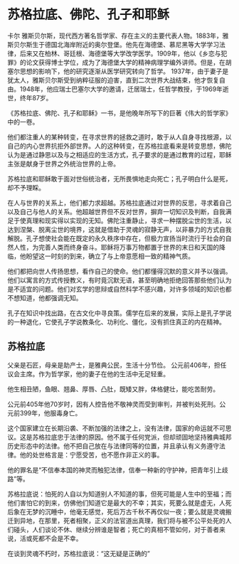 # 苏格拉底、佛陀、孔子和耶稣

卡尔 雅斯贝尔斯，现代西方著名哲学家、存在主义的主要代表人物。1883年，雅斯贝尔斯生于德国北海岸附近的奥尔登堡。他先在海德堡、慕尼黑等大学学习法律，后来又在柏林、哥廷根、海德堡等大学改学医学。1909年，他以《乡恋与犯罪》的论文获得博士学位，成为了海德堡大学的精神病理学编外讲师。但是，在胡塞尔思想的影响下，他的研究逐渐从医学研究转向了哲学。
1937年，由于妻子是犹太人，雅斯贝尔斯受到纳粹征服的迫害，直到二次世界大战结束，他才恢复自由。1948年，他应瑞士巴塞尔大学的邀请，迁居瑞士，任哲学教授，于1969年逝世，终年87岁。

《苏格拉底、佛陀、孔子和耶稣》一书，是他晚年所写下的巨著《伟大的哲学家》中的一卷。

他们都注重人的某种转变，在寻求世界的拯救之道时，敢于从人自身寻找根源，以自己的内心世界抗拒外部世界。人的这种转变，在苏格拉底看来是转变思想，佛陀认为是通过静思以及与之相适应的生活方式，孔子要求的是通过教育的过程，耶稣主张是献身于世界之外统治世界的上帝。

苏格拉底和耶稣敢于面对世俗统治者，无所畏惧地走向死亡；孔子明白什么是死，却不予理睬。

在人与世界的关系上，他们都力求超越。苏格拉底通过对世界的反思，寻求着自己以及自己与他人的关系。他超越世界但不反对世界，摒弃一切知识及判断，自我满足于使真理和现实得以实现的无知。佛陀注重静止，寻求一种摆脱尘世的生活，以达到涅槃、脱离尘世的境界，这就是借助于灵魂的寂静无声，以非暴力的方式自我解脱。孔子想使社会能在既定的永久秩序中存在，但极力宣扬当时流行于社会的自然人性，为完善人类而终身奋斗。耶稣将万事万物都置于世界的末日和天国的降临，他盼望这一时刻的到来，确立了与上帝意愿相一致的精神气质。

他们都把向世人传扬思想，看作自己的使命。他们都懂得沉默的意义并予以强调。他们以寓言的方式传授教义，有时竟沉默无语，甚至明确地拒绝回答那些他们认为是不适宜的问题。他们对玄学的思辩或自然科学不感兴趣，对许多领域的知识也都不想知道，他都强调无知。

孔子在知识中找出路，在古文化中寻良策。儒学在后来的发展，实际上是孔子学说的一种退化，它使孔子学说教条化、功利化、僵化，没有抓住真正的内在精神。

## 苏格拉底

父亲是石匠，母亲是助产士，是雅典公民，生活十分节俭。
公元前406年，担任议会主席。作为哲学家，他的妻子在他的生活中无足轻重。

他生相丑陋，鱼眼、翘鼻、厚唇、凸肚，既矮又胖，体格健壮，能吃苦耐劳。

公元前405年他70岁时，因有人控告他不敬神灵而受到审判，并被判处死刑。公元前399年，他服毒身亡。

这个国家建立在长期沿袭、不断加强的法律之上，没有法律，国家的命运就不可思议。这是苏格拉底忠于法律的原因。他不属于任何党派，但却顽固地坚持雅典城邦历史形态中的法律。他不把自己放在与法律同等的位置，并且承认有义务遵守法律。他的处世格言是：宁愿受苦，也不愿作非正义的事。

他的罪名是“不信奉本国的神灵而触犯法律，信奉一种新的守护神，把青年引上歧路”等。

苏格拉底说：怕死的人自以为知道别人不知道的事，但死可能是人生中的至福；而他们害怕它的到来，仿佛他们知道它是最大的不幸；其实，死要么就是虚无，人死后象在无梦的沉睡中，他毫无感觉，死后万古千秋不再仅似一夜；要么就是灵魂搬迁到异地，在那里，死者相聚，正义的法官道出真理，我们将与被不公平处死的人们碰头，人们谈论不休、继续分辨谁是智者；死亡的真相不管如何，对于善者来说，活或死都不会是不幸。

在谈到灵魂不朽时，苏格拉底说：“这无疑是正确的”

